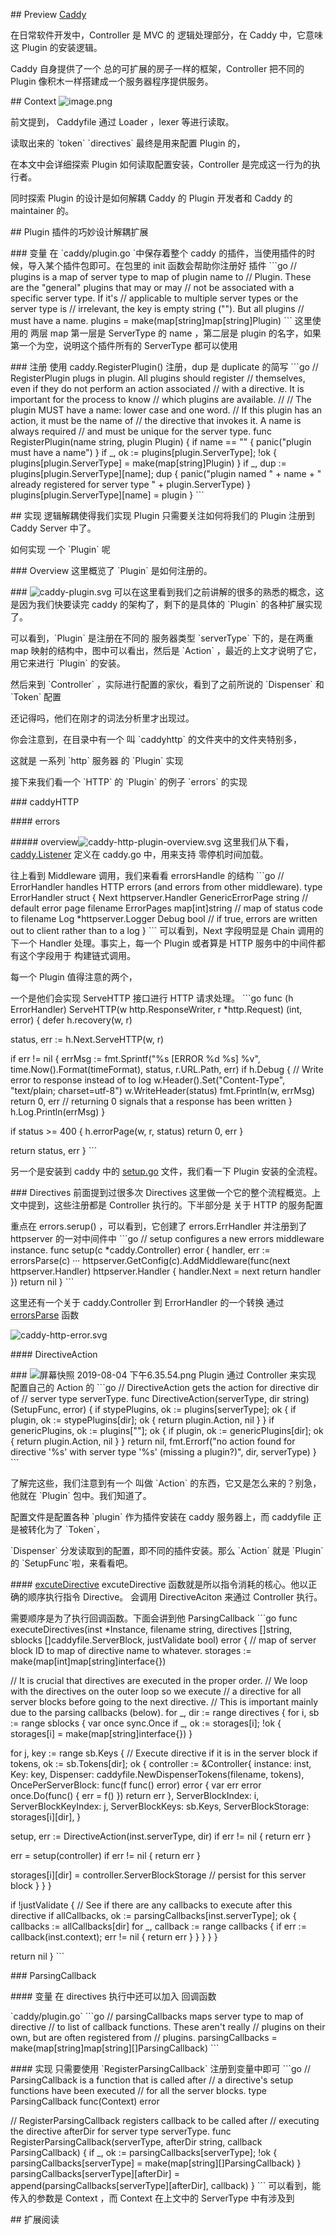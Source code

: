 \## Preview
[Caddy](https://github.com/caddyserver/caddy)

在日常软件开发中，Controller 是 MVC 的 逻辑处理部分，在 Caddy 中，它意味这 Plugin 的安装逻辑。

Caddy 自身提供了一个 总的可扩展的房子一样的框架，Controller 把不同的 Plugin 像积木一样搭建成一个服务器程序提供服务。

\## Context
![image.png](assert/1566981148171-eda67aa0-9f38-4cc1-ac4c-9af6867d5f3b.png)

前文提到， Caddyfile 通过 Loader ，lexer 等进行读取。

读取出来的 \`token\` \`directives\` 最终是用来配置 Plugin 的，

在本文中会详细探索 Plugin 如何读取配置安装，Controller 是完成这一行为的执行者。

同时探索 Plugin 的设计是如何解耦 Caddy 的 Plugin 开发者和 Caddy 的 maintainer 的。

\## Plugin 插件的巧妙设计解耦扩展

\### 变量
在 \`caddy/plugin.go \`中保存着整个 caddy 的插件，当使用插件的时候，导入某个插件包即可。在包里的 init 函数会帮助你注册好 插件
\`\`\`go
// plugins is a map of server type to map of plugin name to
// Plugin. These are the "general" plugins that may or may
// not be associated with a specific server type. If it's
// applicable to multiple server types or the server type is
// irrelevant, the key is empty string (""). But all plugins
// must have a name.
plugins = make(map[string]map[string]Plugin)
\`\`\`
这里使用的 两层 map 第一层是 ServerType 的 name ，第二层是 plugin 的名字，如果第一个为空，说明这个插件所有的 ServerType 都可以使用

\### 注册
使用 caddy.RegisterPlugin() 注册，dup 是 duplicate 的简写
\`\`\`go
// RegisterPlugin plugs in plugin. All plugins should register
// themselves, even if they do not perform an action associated
// with a directive. It is important for the process to know
// which plugins are available.
//
// The plugin MUST have a name: lower case and one word.
// If this plugin has an action, it must be the name of
// the directive that invokes it. A name is always required
// and must be unique for the server type.
func RegisterPlugin(name string, plugin Plugin) {
 if name == "" {
 panic("plugin must have a name")
 }
 if \_, ok := plugins[plugin.ServerType]; !ok {
 plugins[plugin.ServerType] = make(map[string]Plugin)
 }
 if \_, dup := plugins[plugin.ServerType][name]; dup {
 panic("plugin named " + name + " already registered for server type " + plugin.ServerType)
 }
 plugins[plugin.ServerType][name] = plugin
}
\`\`\`

\## 实现
逻辑解耦使得我们实现 Plugin 只需要关注如何将我们的 Plugin 注册到 Caddy Server 中了。

如何实现 一个 \`Plugin\` 呢

\### Overview
这里概览了 \`Plugin\` 是如何注册的。

\### ![caddy-plugin.svg](https://cdn.nlark.com/yuque/0/2019/svg/176280/1564926482667-a35622f4-3c60-40af-9453-122d7c731364.svg#align=left&display=inline&height=726&margin=%5Bobject%20Object%5D&name=caddy-plugin.svg&originHeight=726&originWidth=1029&size=30301&status=done&style=none&width=1029)
可以在这里看到我们之前讲解的很多的熟悉的概念，这是因为我们快要读完 caddy 的架构了，剩下的是具体的 \`Plugin\` 的各种扩展实现了。

可以看到，\`Plugin\` 是注册在不同的 服务器类型 \`serverType\` 下的，是在两重 map 映射的结构中，图中可以看出，然后是 \`Action\` ，最近的上文才说明了它，用它来进行 \`Plugin\` 的安装。

然后来到 \`Controller\` ，实际进行配置的家伙，看到了之前所说的 \`Dispenser\` 和 \`Token\` 配置

还记得吗，他们在刚才的词法分析里才出现过。

你会注意到，在目录中有一个 叫 \`caddyhttp\` 的文件夹中的文件夹特别多，

这就是 一系列 \`http\` 服务器 的 \`Plugin\` 实现

接下来我们看一个 \`HTTP\` 的 \`Plugin\` 的例子 \`errors\` 的实现

\### caddyHTTP

\#### errors

\##### overview![caddy-http-plugin-overview.svg](https://cdn.nlark.com/yuque/0/2019/svg/176280/1564926615893-6b6a61da-4e32-4c69-90da-3b9bcd9f71d7.svg#align=left&display=inline&height=691&margin=%5Bobject%20Object%5D&name=caddy-http-plugin-overview.svg&originHeight=691&originWidth=933&size=38344&status=done&style=none&width=933)
这里我们从下看，[caddy.Listener](https://sourcegraph.com/github.com/caddyserver/caddy/-/blob/caddy.go#L367:15) 定义在 caddy.go 中，用来支持 零停机时间加载。

往上看到 Middleware 调用，我们来看看 errorsHandle 的结构
\`\`\`go
// ErrorHandler handles HTTP errors (and errors from other middleware).
type ErrorHandler struct {
 Next httpserver.Handler
 GenericErrorPage string // default error page filename
 ErrorPages map[int]string // map of status code to filename
 Log \*httpserver.Logger
 Debug bool // if true, errors are written out to client rather than to a log
}
\`\`\`
可以看到，Next 字段明显是 Chain 调用的下一个 Handler 处理。事实上，每一个 Plugin 或者算是 HTTP 服务中的中间件都有这个字段用于 构建链式调用。

每一个 Plugin 值得注意的两个，

一个是他们会实现 ServeHTTP 接口进行 HTTP 请求处理。
\`\`\`go
func (h ErrorHandler) ServeHTTP(w http.ResponseWriter, r \*http.Request) (int, error) {
 defer h.recovery(w, r)

 status, err := h.Next.ServeHTTP(w, r)

 if err != nil {
 errMsg := fmt.Sprintf("%s [ERROR %d %s] %v", time.Now().Format(timeFormat), status, r.URL.Path, err)
 if h.Debug {
 // Write error to response instead of to log
 w.Header().Set("Content-Type", "text/plain; charset=utf-8")
 w.WriteHeader(status)
 fmt.Fprintln(w, errMsg)
 return 0, err // returning 0 signals that a response has been written
 }
 h.Log.Println(errMsg)
 }

 if status >= 400 {
 h.errorPage(w, r, status)
 return 0, err
 }

 return status, err
}
\`\`\`

另一个是安装到 caddy 中的 [setup.go](https://sourcegraph.com/github.com/caddyserver/caddy/-/blob/caddyhttp/errors/setup.go) 文件，我们看一下 Plugin 安装的全流程。

\### Directives
前面提到过很多次 Directives 这里做一个它的整个流程概览。上文中提到，这些注册都是 Controller 执行的。下半部分是 关于 HTTP 的服务配置

重点在 errors.serup() ，可以看到，它创建了 errors.ErrHandler 并注册到了 httpserver 的一对中间件中
\`\`\`go
// setup configures a new errors middleware instance.
func setup(c \*caddy.Controller) error {
 handler, err := errorsParse(c)
 ···
 httpserver.GetConfig(c).AddMiddleware(func(next httpserver.Handler) httpserver.Handler {
 handler.Next = next
 return handler
 })
 return nil
}
\`\`\`

这里还有一个关于 caddy.Controller 到 ErrorHandler 的一个转换 通过 [errorsParse](https://sourcegraph.com/github.com/caddyserver/caddy/-/blob/caddyhttp/errors/setup.go#L52:1) 函数

![caddy-http-error.svg](https://cdn.nlark.com/yuque/0/2019/svg/176280/1564926587040-b19378d5-7cc0-48fb-8cb9-71f719a0a1d7.svg#align=left&display=inline&height=841&margin=%5Bobject%20Object%5D&name=caddy-http-error.svg&originHeight=841&originWidth=834&size=33224&status=done&style=none&width=834)

\#### DirectiveAction

\### ![屏幕快照 2019-08-04 下午6.35.54.png](assert/1564926663350-a6e2eee2-4b41-4f24-9d11-4528216289f0.png)
Plugin 通过 Controller 来实现 配置自己的 Action 的
\`\`\`go
// DirectiveAction gets the action for directive dir of
// server type serverType.
func DirectiveAction(serverType, dir string) (SetupFunc, error) {
 if stypePlugins, ok := plugins[serverType]; ok {
 if plugin, ok := stypePlugins[dir]; ok {
 return plugin.Action, nil
 }
 }
 if genericPlugins, ok := plugins[""]; ok {
 if plugin, ok := genericPlugins[dir]; ok {
 return plugin.Action, nil
 }
 }
 return nil, fmt.Errorf("no action found for directive '%s' with server type '%s' (missing a plugin?)",
 dir, serverType)
}
\`\`\`

了解完这些，我们注意到有一个 叫做 \`Action\` 的东西，它又是怎么来的？别急，他就在 \`Plugin\` 包中。我们知道了。

配置文件是配置各种 \`plugin\` 作为插件安装在 caddy 服务器上，而 caddyfile 正是被转化为了 \`Token\`，

\`Dispenser\` 分发读取到的配置，即不同的插件安装。那么 \`Action\` 就是 \`Plugin\` 的 \`SetupFunc\`啦，来看看吧。

\#### [excuteDirective](https://sourcegraph.com/github.com/caddyserver/caddy/-/blob/caddy.go#L624:6)
excuteDirective 函数就是所以指令消耗的核心。他以正确的顺序执行指令 Directive。 会调用 DirectiveAciton 来通过 Controller 执行。

需要顺序是为了执行回调函数。下面会讲到他 ParsingCallback
\`\`\`go
func executeDirectives(inst \*Instance, filename string,
 directives []string, sblocks []caddyfile.ServerBlock, justValidate bool) error {
 // map of server block ID to map of directive name to whatever.
 storages := make(map[int]map[string]interface{})

 // It is crucial that directives are executed in the proper order.
 // We loop with the directives on the outer loop so we execute
 // a directive for all server blocks before going to the next directive.
 // This is important mainly due to the parsing callbacks (below).
 for \_, dir := range directives {
 for i, sb := range sblocks {
 var once sync.Once
 if \_, ok := storages[i]; !ok {
 storages[i] = make(map[string]interface{})
 }

 for j, key := range sb.Keys {
 // Execute directive if it is in the server block
 if tokens, ok := sb.Tokens[dir]; ok {
 controller := &Controller{
 instance: inst,
 Key: key,
 Dispenser: caddyfile.NewDispenserTokens(filename, tokens),
 OncePerServerBlock: func(f func() error) error {
 var err error
 once.Do(func() {
 err = f()
 })
 return err
 },
 ServerBlockIndex: i,
 ServerBlockKeyIndex: j,
 ServerBlockKeys: sb.Keys,
 ServerBlockStorage: storages[i][dir],
 }

 setup, err := DirectiveAction(inst.serverType, dir)
 if err != nil {
 return err
 }

 err = setup(controller)
 if err != nil {
 return err
 }

 storages[i][dir] = controller.ServerBlockStorage // persist for this server block
 }
 }
 }

 if !justValidate {
 // See if there are any callbacks to execute after this directive
 if allCallbacks, ok := parsingCallbacks[inst.serverType]; ok {
 callbacks := allCallbacks[dir]
 for \_, callback := range callbacks {
 if err := callback(inst.context); err != nil {
 return err
 }
 }
 }
 }
 }

 return nil
}
\`\`\`

\### ParsingCallback

\#### 变量
在 directives 执行中还可以加入 回调函数

\`caddy/plugin.go\`
\`\`\`go
 // parsingCallbacks maps server type to map of directive
 // to list of callback functions. These aren't really
 // plugins on their own, but are often registered from
 // plugins.
 parsingCallbacks = make(map[string]map[string][]ParsingCallback)
\`\`\`

\#### 实现
只需要使用 \`RegisterParsingCallback\` 注册到变量中即可
\`\`\`go
// ParsingCallback is a function that is called after
// a directive's setup functions have been executed
// for all the server blocks.
type ParsingCallback func(Context) error

// RegisterParsingCallback registers callback to be called after
// executing the directive afterDir for server type serverType.
func RegisterParsingCallback(serverType, afterDir string, callback ParsingCallback) {
 if \_, ok := parsingCallbacks[serverType]; !ok {
 parsingCallbacks[serverType] = make(map[string][]ParsingCallback)
 }
 parsingCallbacks[serverType][afterDir] = append(parsingCallbacks[serverType][afterDir], callback)
}
\`\`\`
可以看到，能传入的参数是 Context ，而 Context 在上文中的 ServerType 中有涉及到

\## 扩展阅读